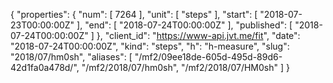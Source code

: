 {
  "properties": {
    "num": [
      7264
    ],
    "unit": [
      "steps"
    ],
    "start": [
      "2018-07-23T00:00:00Z"
    ],
    "end": [
      "2018-07-24T00:00:00Z"
    ],
    "published": [
      "2018-07-24T00:00:00Z"
    ]
  },
  "client_id": "https://www-api.jvt.me/fit",
  "date": "2018-07-24T00:00:00Z",
  "kind": "steps",
  "h": "h-measure",
  "slug": "2018/07/hm0sh",
  "aliases": [
    "/mf2/09ee18de-605d-495d-89d6-42d1fa0a478d/",
    "/mf2/2018/07/hm0sh",
    "/mf2/2018/07/HM0sh"
  ]
}

